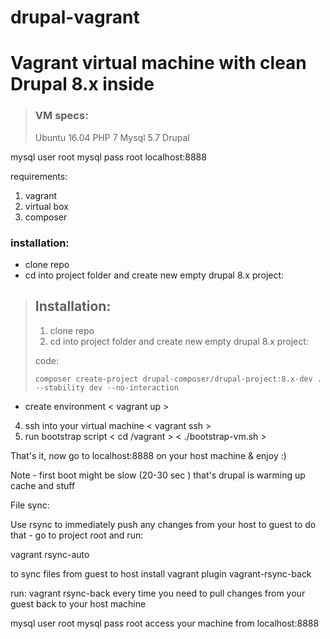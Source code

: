 # drupal-vagrant
# Vagrant virtual machine with clean Drupal 8.x inside

>### VM specs:
> Ubuntu 16.04
> PHP 7
> Mysql 5.7
> Drupal

mysql user root 
mysql pass root
localhost:8888

requirements:
1. vagrant
2. virtual box
3. composer

### installation:
* clone repo
* cd into project folder and create new empty drupal 8.x project:


> ## Installation:
> 
> 1.   clone repo
> 2.   cd into project folder and create new empty drupal 8.x project:
> 
>code:
> 
>     composer create-project drupal-composer/drupal-project:8.x-dev . --stability dev --no-interaction

     
* create environment
 < vagrant up >
4. ssh into your virtual machine
 < vagrant ssh >
5. run bootstrap script 
 < cd /vagrant >
 < ./bootstrap-vm.sh >


That's it, now go to localhost:8888 on your host machine
   &
enjoy :)


Note - first boot might be slow (20-30 sec ) that's drupal is warming up cache and stuff

File sync:

Use rsync to immediately push any changes from your host to guest
to do that - go to project root and run:

vagrant rsync-auto

to sync files from guest to host install vagrant plugin vagrant-rsync-back

run: vagrant rsync-back
every time you need to pull changes from your guest back to your host machine

mysql user root 
mysql pass root
access your machine from localhost:8888


